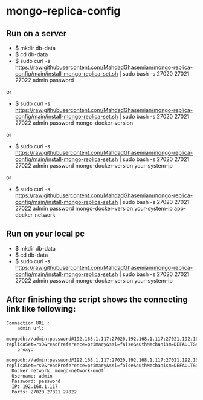 # mongo-replica-config

## Run on a server
* $ mkdir db-data
* $ cd db-data
* $ sudo curl -s https://raw.githubusercontent.com/MahdadGhasemian/mongo-replica-config/main/install-mongo-replica-set.sh | sudo bash -s 27020 27021 27022 admin password

or

* $ sudo curl -s https://raw.githubusercontent.com/MahdadGhasemian/mongo-replica-config/main/install-mongo-replica-set.sh | sudo bash -s 27020 27021 27022 admin password mongo-docker-version

or

* $ sudo curl -s https://raw.githubusercontent.com/MahdadGhasemian/mongo-replica-config/main/install-mongo-replica-set.sh | sudo bash -s 27020 27021 27022 admin password mongo-docker-version your-system-ip

or

* $ sudo curl -s https://raw.githubusercontent.com/MahdadGhasemian/mongo-replica-config/main/install-mongo-replica-set.sh | sudo bash -s 27020 27021 27022 admin password mongo-docker-version your-system-ip app-docker-network

## Run on your local pc
* $ mkdir db-data
* $ cd db-data
* $ sudo curl -s https://raw.githubusercontent.com/MahdadGhasemian/mongo-replica-config/main/install-mongo-replica-set.sh | sudo bash -s 27020 27021 27022 admin password mongo-docker-version your-system-ip


## After finishing the script shows the connecting link like following:

```
Connection URL :
    admin url:
      mongodb://admin:password@192.168.1.117:27020,192.168.1.117:27021,192.168.1.117:27022/test?replicaSet=rs0&readPreference=primary&ssl=false&authMechanism=DEFAULT&authSource=admin
    proxy:
      mongodb://admin:password@192.168.1.117:27020,192.168.1.117:27021,192.168.1.117:27022/test?replicaSet=rs0&readPreference=primary&ssl=false&authMechanism=DEFAULT&authSource=admin&proxyPort=20170&proxyHost=127.0.0.1
  Docker network: mongo-network-ondf
  Username: admin
  Password: password
  IP: 192.168.1.117
  Ports: 27020 27021 27022
```
